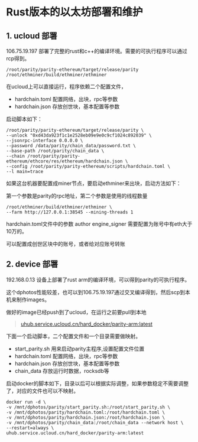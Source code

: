 # Rust版本的以太坊部署和维护

## 1. ucloud 部署

 106.75.19.197 部署了完整的rust和c++的编译环境。需要的可执行程序可以通过rcp得到。

```
/root/parity/parity-ethereum/target/release/parity
/root/ethminer/build/ethminer/ethminer
```

 在ucloud上可以直接运行，程序依赖二个配置文件，

- hardchain.toml      配置网络，出块，rpc等参数
- hardchain.json      存放创世块，基本配置等参数

 启动脚本如下：

```
/root/parity/parity-ethereum/target/release/parity \
--unlock "0xd43da923f1c1e2528eb09e9e0c9cf1024c892039" \
--jsonrpc-interface 0.0.0.0 \
--password /data/parity/chain_data/password.txt \
--base-path /root/parity/chain_data \
--chain /root/parity/parity-ethereum/ethcore/res/ethereum/hardchain.json \
--config /root/parity/parity-ethereum/scripts/hardchain.toml \
--l main=trace
```

 如果这台机器要配置成miner节点，要启动ethminer来出块，启动方法如下：

 第一个参数是parity的rpc地址，第二个参数是使用的线程数量

```
/root/ethminer/build/ethminer/ethminer \
--farm http://127.0.0.1:38545 --mining-threads 1
```

 hardchain.toml文件中的参数 author  engine_signer 需要配置为账号中有eth大于10万的。

 可以配置成创世区块中的账号，或者给对应账号转账

## 2. device 部署

 192.168.0.13 设备上部署了rust arm的编译环境，可以得到parity的可执行程序。

 这个dphotos性能较差，也可以到106.75.19.197通过交叉编译得到，然后scp到本机来制作images。

 做好的image已经push到了ucloud，在运行之前要pull到本地

> [uhub.service.ucloud.cn/hard_docker/parity-arm:latest](http://uhub.service.ucloud.cn/hard_docker/parity-arm:latest)

 下面一个启动脚本，二个配置文件和一个目录需要做映射。

- start_parity.sh       用来启动parity主程序,设置配置文件位置
- hardchain.toml     配置网络，出块，rpc等参数
- hardchain.json     存放创世块，基本配置等参数
- chain_data            存放运行时数据，rocksdb等

 启动docker的脚本如下，目录以后可以根据实际调整，如果参数稳定不需要调整了，对应的文件也可以不映射。

```
docker run -d \
-v /mnt/dphotos/parity/start_parity.sh:/root/start_parity.sh \
-v /mnt/dphotos/parity/hardchain.toml:/root/hardchain.toml \
-v /mnt/dphotos/parity/hardchain.json:/root/hardchain.json \
-v /mnt/dphotos/parity/chain_data:/root/chain_data --network host \
--restart=always \
uhub.service.ucloud.cn/hard_docker/parity-arm:latest
```